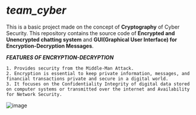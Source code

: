 # ***team_cyber***
This is a basic project made on the concept of **Cryptography** of Cyber Security.
This repository contains the source code of **Encrypted and Unencrypted chatting system** and **GUI(Graphical User Interface) for Encryption-Decryption Messages**.

***FEATURES OF ENCRYPTION-DECRYPTION***

    1. Provides security from the Middle-Man Attack.
    2. Encryption is essential to keep private information, messages, and financial transactions private and secure in a digital world.
    3. It focuses on the Confidentiality Integrity of digital data stored on computer systems or transmitted over the internet and Availability for Network Security.

![image](https://github.com/Amrisha7/team_cyber/assets/136724257/86e4653d-e544-4df6-94bc-065c70a2c72e)
